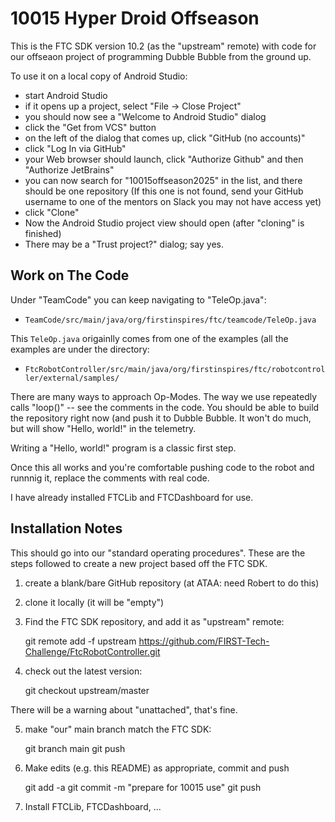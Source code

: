 # 10015 Hyper Droid Offseason

This is the FTC SDK version 10.2 (as the "upstream" remote) with code for our offseaon
project of programming Dubble Bubble from the ground up.

To use it on a local copy of Android Studio:

- start Android Studio
- if it opens up a project, select "File -> Close Project"
- you should now see a "Welcome to Android Studio" dialog
- click the "Get from VCS" button
- on the left of the dialog that comes up, click "GitHub (no accounts)"
- click "Log In via GitHub"
- your Web browser should launch, click "Authorize Github" and then "Authorize JetBrains"
- you can now search for "10015offseason2025" in the list, and there should be one repository
  (If this one is not found, send your GitHub username to one of the mentors on Slack you may not have access yet)
- click "Clone"
- Now the Android Studio project view should open (after "cloning" is finished)
- There may be a "Trust project?" dialog; say yes.

## Work on The Code

Under "TeamCode" you can keep navigating to "TeleOp.java":

- ``TeamCode/src/main/java/org/firstinspires/ftc/teamcode/TeleOp.java``

This ``TeleOp.java`` origainlly comes from one of the examples (all the
examples are under the directory:

- ``FtcRobotController/src/main/java/org/firstinspires/ftc/robotcontroller/external/samples/``

There are many ways to approach Op-Modes. The way we use repeatedly
calls "loop()" -- see the comments in the code. You should be able to
build the repository right now (and push it to Dubble Bubble. It won't
do much, but will show "Hello, world!" in the telemetry.

Writing a "Hello, world!" program is a classic first step.

Once this all works and you're comfortable pushing code to the robot
and runnnig it, replace the comments with real code.

I have already installed FTCLib and FTCDashboard for use.



## Installation Notes

This should go into our "standard operating procedures".
These are the steps followed to create a new project based off the FTC SDK.

1. create a blank/bare GitHub repository (at ATAA: need Robert to do this)
2. clone it locally (it will be "empty")
3. Find the FTC SDK repository, and add it as "upstream" remote:

    git remote add -f upstream https://github.com/FIRST-Tech-Challenge/FtcRobotController.git

4. check out the latest version:

    git checkout upstream/master

There will be a warning about "unattached", that's fine.

5. make "our" main branch match the FTC SDK:

    git branch main
    git push

6. Make edits (e.g. this README) as appropriate, commit and push

    git add -a
    git commit -m "prepare for 10015 use"
    git push

7. Install FTCLib, FTCDashboard, ...

